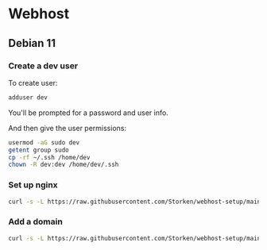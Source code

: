 # Webhost

## Debian 11

### Create a dev user
To create user:
```sh 
adduser dev
```
You'll be prompted for a password and user info.

And then give the user permissions:
```sh 
usermod -aG sudo dev
getent group sudo
cp -rf ~/.ssh /home/dev
chown -R dev:dev /home/dev/.ssh
```

### Set up nginx
```sh
curl -s -L https://raw.githubusercontent.com/Storken/webhost-setup/main/install.sh -o install.sh && bash install.sh && rm install.sh
```


### Add a domain
```sh
curl -s -L https://raw.githubusercontent.com/Storken/webhost-setup/main/add-domain.sh -o add-domain.sh && bash add-domain.sh && rm add-domain.sh
```